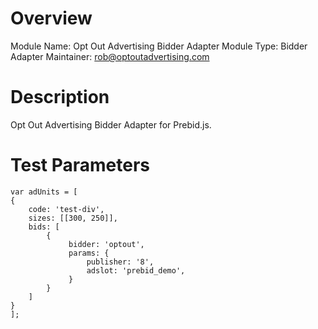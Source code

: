 # Overview
Module Name: Opt Out Advertising Bidder Adapter Module 
Type: Bidder Adapter 
Maintainer: rob@optoutadvertising.com

# Description
Opt Out Advertising Bidder Adapter for Prebid.js.

# Test Parameters
```
var adUnits = [
{
    code: 'test-div',
    sizes: [[300, 250]],
    bids: [
        {
             bidder: 'optout',
             params: {
                 publisher: '8',
                 adslot: 'prebid_demo',
             }
        }
    ]
}
];
```
